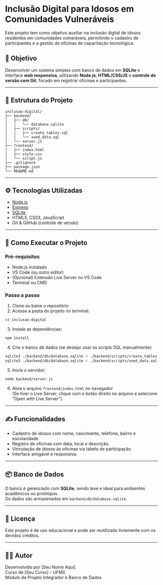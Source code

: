 # Inclusão Digital para Idosos em Comunidades Vulneráveis

Este projeto tem como objetivo auxiliar na inclusão digital de idosos residentes em comunidades vulneráveis, permitindo o cadastro de participantes e a gestão de oficinas de capacitação tecnológica.

## 📌 Objetivo

Desenvolver um sistema simples com banco de dados em **SQLite** e interface **web responsiva**, utilizando **Node.js**, **HTML/CSS/JS** e **controle de versão com Git**, focado em registrar oficinas e participantes.

---

## 🧱 Estrutura do Projeto

```
inclusao-digital/
├── backend/
│   ├── db/
│   │   └── database.sqlite
│   ├── scripts/
│   │   ├── create_tables.sql
│   │   └── seed_data.sql
│   └── server.js
├── frontend/
│   ├── index.html
│   ├── style.css
│   └── script.js
├── .gitignore
├── package.json
└── README.md
```

---

## ⚙️ Tecnologias Utilizadas

- [Node.js](https://nodejs.org/)
- [Express](https://expressjs.com/)
- [SQLite](https://www.sqlite.org/)
- HTML5, CSS3, JavaScript
- Git & GitHub (controle de versão)

---

## 🚀 Como Executar o Projeto

### Pré-requisitos

- Node.js instalado
- VS Code (ou outro editor)
- (Opcional) Extensão Live Server no VS Code
- Terminal ou CMD

### Passo a passo

1. Clone ou baixe o repositório
2. Acesse a pasta do projeto no terminal:

```bash
cd inclusao-digital
```

3. Instale as dependências:

```bash
npm install
```

4. Crie o banco de dados (se desejar usar os scripts SQL manualmente):

```bash
sqlite3 ./backend/db/database.sqlite < ./backend/scripts/create_tables.sql
sqlite3 ./backend/db/database.sqlite < ./backend/scripts/seed_data.sql
```

5. Inicie o servidor:

```bash
node backend/server.js
```

6. Abra o arquivo `frontend/index.html` no navegador  
   (Se tiver o Live Server, clique com o botão direito no arquivo e selecione "Open with Live Server").

---

## ✍️ Funcionalidades

- Cadastro de idosos com nome, nascimento, telefone, bairro e escolaridade.
- Registro de oficinas com data, local e descrição.
- Vinculação de idosos às oficinas via tabela de participação.
- Interface amigável e responsiva.

---

## 📦 Banco de Dados

O banco é gerenciado com **SQLite**, sendo leve e ideal para ambientes acadêmicos ou protótipos.  
Os dados são armazenados em `backend/db/database.sqlite`.

---

## 📌 Licença

Este projeto é de uso educacional e pode ser reutilizado livremente com os devidos créditos.

---

## 👨‍💻 Autor

Desenvolvido por [Seu Nome Aqui]  
Curso de [Seu Curso] – UFMS  
Módulo de Projeto Integrador e Banco de Dados
